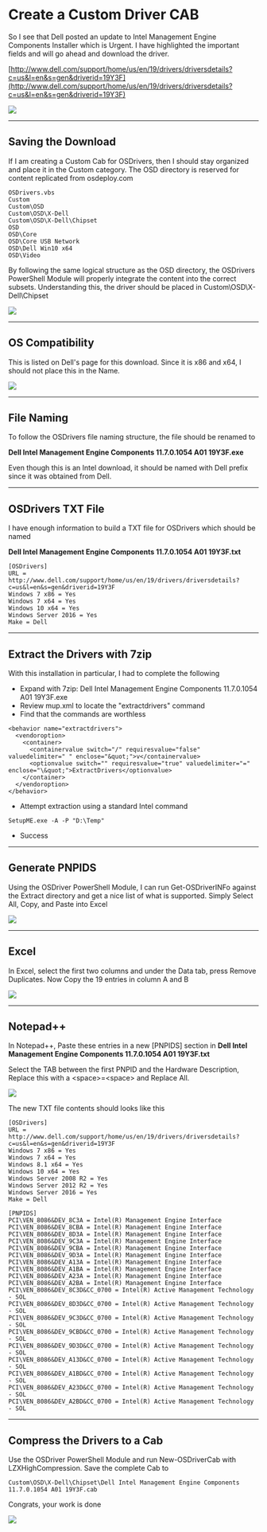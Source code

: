 # Create a Custom Driver CAB

So I see that Dell posted an update to Intel Management Engine Components Installer which is Urgent.  I have highlighted the important fields and will go ahead and download the driver.

[http://www.dell.com/support/home/us/en/19/drivers/driversdetails?c=us&l=en&s=gen&driverid=19Y3F](http://www.dell.com/support/home/us/en/19/drivers/driversdetails?c=us&l=en&s=gen&driverid=19Y3F)

![](/assets/2018-02-09_22-40-51.png)

---

## Saving the Download

If I am creating a Custom Cab for OSDrivers, then I should stay organized and place it in the Custom category.  The OSD directory is reserved for content replicated from osdeploy.com

```
OSDrivers.vbs
Custom
Custom\OSD
Custom\OSD\X-Dell
Custom\OSD\X-Dell\Chipset
OSD
OSD\Core
OSD\Core USB Network
OSD\Dell Win10 x64
OSD\Video
```

By following the same logical structure as the OSD directory, the OSDrivers PowerShell Module will properly integrate the content into the correct subsets.  Understanding this, the driver should be placed in Custom\OSD\X-Dell\Chipset

![](/assets/2018-02-09_22-45-57.png)

---

## OS Compatibility

This is listed on Dell's page for this download.  Since it is x86 and x64, I should not place this in the Name.

![](/assets/2018-02-09_22-55-12.png)

---

## File Naming

To follow the OSDrivers file naming structure, the file should be renamed to

**Dell Intel Management Engine Components 11.7.0.1054 A01 19Y3F.exe**

Even though this is an Intel download, it should be named with Dell prefix since it was obtained from Dell.

---

## OSDrivers TXT File

I have enough information to build a TXT file for OSDrivers which should be named

**Dell Intel Management Engine Components 11.7.0.1054 A01 19Y3F.txt**

```
[OSDrivers]
URL = http://www.dell.com/support/home/us/en/19/drivers/driversdetails?c=us&l=en&s=gen&driverid=19Y3F
Windows 7 x86 = Yes
Windows 7 x64 = Yes
Windows 10 x64 = Yes
Windows Server 2016 = Yes
Make = Dell
```

---

## Extract the Drivers with 7zip

With this installation in particular, I had to complete the following

* Expand with 7zip: Dell Intel Management Engine Components 11.7.0.1054 A01 19Y3F.exe
* Review mup.xml to locate the "extractdrivers" command
* Find that the commands are worthless

```
<behavior name="extractdrivers">
  <vendoroption>
    <container>
      <containervalue switch="/" requiresvalue="false" valuedelimiter=" " enclose="&quot;">v</containervalue>
      <optionvalue switch="" requiresvalue="true" valuedelimiter="=" enclose="\&quot;">ExtractDrivers</optionvalue>
    </container>
  </vendoroption>
</behavior>
```

* Attempt extraction using a standard Intel command

```
SetupME.exe -A -P "D:\Temp"
```

* Success

---

## Generate PNPIDS

Using the OSDriver PowerShell Module, I can run Get-OSDriverINFo against the Extract directory and get a nice list of what is supported.  Simply Select All, Copy, and Paste into Excel

![](/assets/2018-02-09_23-25-41.png)

---

## Excel

In Excel, select the first two columns and under the Data tab, press Remove Duplicates.  Now Copy the 19 entries in column A and B

![](/assets/2018-02-09_23-28-34.png)

---

## Notepad++

In Notepad++, Paste these entries in a new \[PNPIDS\] section in **Dell Intel Management Engine Components 11.7.0.1054 A01 19Y3F.txt**

Select the TAB between the first PNPID and the Hardware Description, Replace this with a &lt;space&gt;=&lt;space&gt; and Replace All.

![](/assets/2018-02-09_23-31-47.png)

The new TXT file contents should looks like this

```
[OSDrivers]
URL = http://www.dell.com/support/home/us/en/19/drivers/driversdetails?c=us&l=en&s=gen&driverid=19Y3F
Windows 7 x86 = Yes
Windows 7 x64 = Yes
Windows 8.1 x64 = Yes
Windows 10 x64 = Yes
Windows Server 2008 R2 = Yes
Windows Server 2012 R2 = Yes
Windows Server 2016 = Yes
Make = Dell

[PNPIDS]
PCI\VEN_8086&DEV_8C3A = Intel(R) Management Engine Interface 
PCI\VEN_8086&DEV_8CBA = Intel(R) Management Engine Interface 
PCI\VEN_8086&DEV_8D3A = Intel(R) Management Engine Interface 
PCI\VEN_8086&DEV_9C3A = Intel(R) Management Engine Interface 
PCI\VEN_8086&DEV_9CBA = Intel(R) Management Engine Interface 
PCI\VEN_8086&DEV_9D3A = Intel(R) Management Engine Interface 
PCI\VEN_8086&DEV_A13A = Intel(R) Management Engine Interface 
PCI\VEN_8086&DEV_A1BA = Intel(R) Management Engine Interface 
PCI\VEN_8086&DEV_A23A = Intel(R) Management Engine Interface 
PCI\VEN_8086&DEV_A2BA = Intel(R) Management Engine Interface 
PCI\VEN_8086&DEV_8C3D&CC_0700 = Intel(R) Active Management Technology - SOL
PCI\VEN_8086&DEV_8D3D&CC_0700 = Intel(R) Active Management Technology - SOL
PCI\VEN_8086&DEV_9C3D&CC_0700 = Intel(R) Active Management Technology - SOL
PCI\VEN_8086&DEV_9CBD&CC_0700 = Intel(R) Active Management Technology - SOL
PCI\VEN_8086&DEV_9D3D&CC_0700 = Intel(R) Active Management Technology - SOL
PCI\VEN_8086&DEV_A13D&CC_0700 = Intel(R) Active Management Technology - SOL
PCI\VEN_8086&DEV_A1BD&CC_0700 = Intel(R) Active Management Technology - SOL
PCI\VEN_8086&DEV_A23D&CC_0700 = Intel(R) Active Management Technology - SOL
PCI\VEN_8086&DEV_A2BD&CC_0700 = Intel(R) Active Management Technology - SOL
```

---

## Compress the Drivers to a Cab

Use the OSDriver PowerShell Module and run New-OSDriverCab with LZXHighCompression.  Save the complete Cab to

```
Custom\OSD\X-Dell\Chipset\Dell Intel Management Engine Components 11.7.0.1054 A01 19Y3F.cab
```

Congrats, your work is done

![](/assets/2018-02-09_23-37-24.png)


